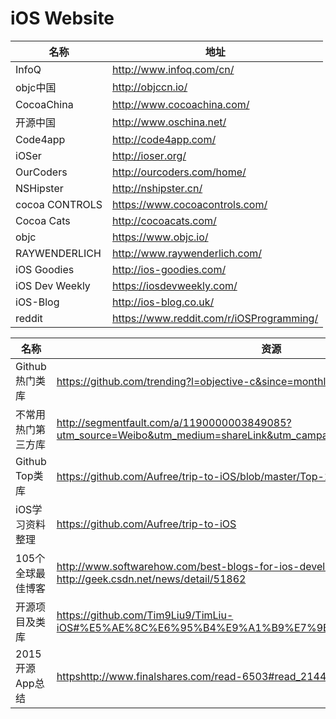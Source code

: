 # iOS Website

名称 | 地址 
----- | ----- 
InfoQ |  <http://www.infoq.com/cn/> 
objc中国 |  <http://objccn.io/> 
CocoaChina |  <http://www.cocoachina.com/>
开源中国 |  <http://www.oschina.net/>
Code4app |  <http://code4app.com/>
iOSer |  <http://ioser.org/>
OurCoders |  <http://ourcoders.com/home/>
NSHipster | <http://nshipster.cn/>
cocoa CONTROLS | <https://www.cocoacontrols.com/>
Cocoa Cats | <http://cocoacats.com/>
objc | <https://www.objc.io/>
RAYWENDERLICH | <http://www.raywenderlich.com/>
iOS Goodies | <http://ios-goodies.com/>
iOS Dev Weekly | <https://iosdevweekly.com/>
iOS-Blog | <http://ios-blog.co.uk/>
reddit | <https://www.reddit.com/r/iOSProgramming/>

名称 | 资源 
----- | ----- 
Github热门类库 |  <https://github.com/trending?l=objective-c&since=monthly> 
不常用热门第三方库 |  <http://segmentfault.com/a/1190000003849085?utm_source=Weibo&utm_medium=shareLink&utm_campaign=socialShare&searchPic=false>
Github Top类库 |  <https://github.com/Aufree/trip-to-iOS/blob/master/Top-100.md> 
iOS学习资料整理 | <https://github.com/Aufree/trip-to-iOS> 
105个全球最佳博客 | <http://www.softwarehow.com/best-blogs-for-ios-developers/> && <http://geek.csdn.net/news/detail/51862>
开源项目及类库 | <https://github.com/Tim9Liu9/TimLiu-iOS#%E5%AE%8C%E6%95%B4%E9%A1%B9%E7%9B%AE> 
2015开源App总结 | <httpshttp://www.finalshares.com/read-6503#read_2144?jike-571> 


